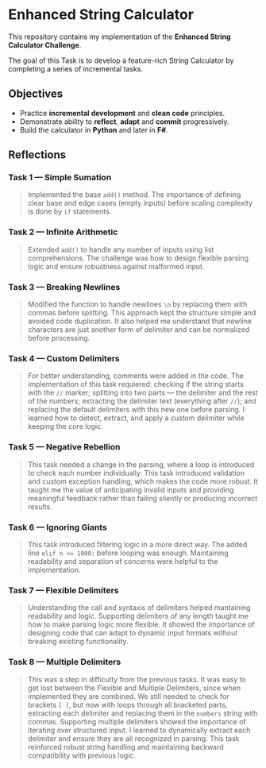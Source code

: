 # Enhanced String Calculator

This repository contains my implementation of the **Enhanced String Calculator Challenge**.

The goal of this Task is to develop a feature-rich String Calculator by completing a series of incremental tasks.

## Objectives

- Practice **incremental development** and **clean code** principles.
- Demonstrate ability to **reflect**, **adapt** and **commit** progressively.
- Build the calculator in **Python** and later in **F#**.

## Reflections

### Task 1 — Simple Sumation
> Implemented the base `add()` method.
> The importance of defining clear base and edge cases (empty inputs) before scaling complexity is done by `if` statements. 

### Task 2 — Infinite Arithmetic
> Extended `add()` to handle any number of inputs using list comprehensions.
> The challenge was how to design flexible parsing logic and ensure robustness against malformed input.

### Task 3 — Breaking Newlines
> Modified the function to handle newlines `\n` by replacing them with commas before splitting. This approach kept the structure simple and avoided code duplication. It also helped me understand that newline characters are just another form of delimiter and can be normalized before processing.

### Task 4 — Custom Delimiters
> For better understanding, comments were added in the code.
> The implementation of this task requiered: checking if the string starts with the `//` marker; splitting into two parts — the delimiter and the rest of the numbers; extracting the delimiter text (everything after `//`); and replacing the default delimiters with this new one before parsing.
> I learned how to detect, extract, and apply a custom delimiter while keeping the core logic.

### Task 5 — Negative Rebellion
> This task needed a change in the parsing, where a loop is introduced to check each number individually.
> This task introduced validation and custom exception handling, which makes the code more robust.
> It taught me the value of anticipating invalid inputs and providing meaningful feedback rather than failing silently or producing incorrect results.

### Task 6 — Ignoring Giants
> This task introduced filtering logic in a more direct way.
> The added line `elif n <= 1000:` before looping was enough.
> Maintaining readability and separation of concerns were helpful to the implementation.

### Task 7 — Flexible Delimiters
> Understanding the call and syntaxis of delimiters helped mantaining readability and logic.
> Supporting delimiters of any length taught me how to make parsing logic more flexible. It showed the importance of designing code that can adapt to dynamic input formats without breaking existing functionality.

### Task 8 — Multiple Delimiters
> This was a step in difficulty from the previous tasks. It was easy to get lost between the Flexible and Multiple Delimiters, since when implemented they are combined.
> We still needed to check for brackets `[ ]`, but now with loops through all bracketed parts, extracting each delimiter and replacing them in the `numbers` string with commas. 
> Supporting multiple delimiters showed the importance of iterating over structured input. I learned to dynamically extract each delimiter and ensure they are all recognized in parsing. This task reinforced robust string handling and maintaining backward compatibility with previous logic. 